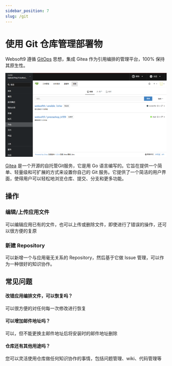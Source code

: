 ```yaml
---
sidebar_position: 7
slug: /git
---
```


# 使用 Git 仓库管理部署物

Websoft9 遵循 [GitOps](https://about.gitlab.com/topics/gitops/) 思想，集成 Gitea 作为引用编排的管理平台，100% 保持其原生性。  

![](./assets/websoft9-git.png)

[Gitea](https://docs.gitea.com/)  是一个开源的自托管Git服务，它是用 Go 语言编写的。它旨在提供一个简单、轻量级和可扩展的方式来设置你自己的 Git 服务。它提供了一个简洁的用户界面，使得用户可以轻松地浏览仓库、提交、分支和更多功能。

## 操作

### 编辑/上传应用文件

可以编辑应用已有的文件，也可以上传或删除文件，即使进行了错误的操作，还可以很方便的复原

### 新建 Repository

可以新增一个与应用毫无关系的 Repository，然后基于它做 Issue 管理，可以作为一种很好的知识协作。

## 常见问题

#### 改错应用编排文件，可以恢复吗？

可以很方便的对任何每一次修改进行恢复

#### 可以增加邮件地址吗？

可以，但不能更换主邮件地址后将安装时的邮件地址删除

#### 仓库还有其他用途吗？

您可以灵活使用仓库做任何知识协作的事情，包括问题管理、wiki、代码管理等